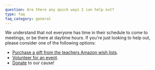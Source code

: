 ```yaml
---
question: Are there any quick ways I can help out?
type: faq
faq_category: general
---
```

We understand that not everyone has time in their schedule to come to meetings, or be there at daytime hours. If you're just looking to help out, please consider one of the following options:
* [Purchase a gift from the teachers Amazon wish lists](https://files.gabbart.com/833/ces_staff_amazon_wish_list.pdf).
* [Volunteer for an event](/volunteer).
* [Donate](/donate) to our cause!